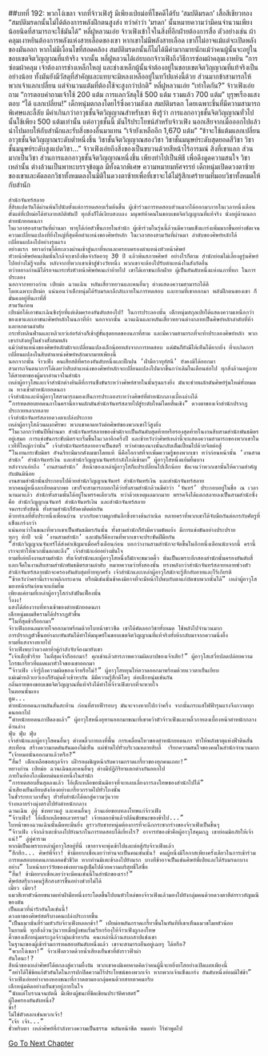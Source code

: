##บทที่ 192: พวกโง่เขลา
จากที่จ้าวเฟิงรู้ มีเพียงเป่ยม่อที่โชคดีได้รับ ‘สมบัติมรดก’ เสื้อสีเขียวทอง
	“สมบัติมรดกนั้นไม่ได้ต้องการพลังฝึกตนสูงส่ง ทว่าคำว่า ‘มรดก’ นั้นหมายความว่ามีคนจำนวนเพียงน้อยนิดที่สามารถจะใช้มันได้” หลี่ฝูหลวนเอ่ย
	จ้าวเฟิงเข้าใจในสิ่งที่อีกฝ่ายต้องการสื่อ ตัวอย่างเช่น ผ้าคลุมเงาหยินต้องการพลังแห่งสายเลือดของเขา หากเขาไม่มีพลังสายเลือด เขาก็ไม่อาจแม้แต่จะเปิดพลังของมันออก
	หากไม่มีเงื่อนไขที่สอดคล้อง สมบัติมรดกนั้นก็ไม่ได้มีค่ามากมายนักแม้ว่าคนผู้นั้นจะอยู่ในขอบเขตจิตวิญญาณที่แท้จริง
	จากนั้น หลี่ฝูหลวนได้เอ่ยบอกจ้าวเฟิงถึงวิธีการซ่อมผ้าคลุมเงาหยิน
	“การซ่อมผ้าคลุม เจ้าต้องการช่างเหล็กใหญ่ และช่างเหล็กผู้นั้นจำต้องอยู่ในขอบเขตจิตวิญญาณที่แท้จริงเป็นอย่างน้อย ทั้งมันยังมีวัสดุที่สำคัญและแทบจะมิหลงเหลืออยู่ในทวีปแห่งนี้ด้วย ส่วนมากข้าสามารถให้พวกเจ้าแลกเปลี่ยน แต่จำนวนแต้มที่ต้องใช้จะสูงกว่าปกติ” หลี่ฝูหลวนเอ่ย
	“เท่าใดกัน?” จ้าวเฟิงเอ่ยถาม
	“การตอบคำถามเจ้าใช้ 200 แต้ม การแลกวัสดุใช้ 500 แต้ม รวมแล้ว 700 แต้ม” บุรุษเรืองแสงตอบ
	“ได้ แลกเปลี่ยน!” เด็กหนุ่มตกลงโดยไร้ซึ่งความลังเล
	สมบัติมรดก โดยเฉพาะชิ้นที่มีความสามารถพิเศษและลี้ลับ มีค่าเกินกว่าอาวุธชั้นจิตวิญญาณสำหรับเขา พึงรู้ว่า การแลกอาวุธชั้นจิตวิญญาณทั่วไปนั้นใช้เพียง 500 แต้มเท่านั้น แต่อาวุธชั้นนี้ มันไร้ประโยชน์สำหรับจ้าวเฟิง นอกเสียจากเมื่อออกไปแล้ว นำไปมอบให้กับสำนักและรับสิ่งของอื่นมาแทน
	“เจ้ายังเหลืออีก 1,670 แต้ม”
	“ข้าจะใช้แต้มแลกเปลี่ยนอาวุธชั้นจิตวิญญาณระดับต่ำหนึ่งชิ้น วิชาชั้นจิตวิญญาณสองวิชา วิชาชั้นมนุษย์ระดับสุดยอดสี่วิชา วิชาชั้นมนุษย์ระดับสูงแปดวิชา…”
	จ้าวเฟิงเอ่ยถึงสิ่งของเป็นขบวนด้วยสีหน้าไร้อารมณ์
	สิงที่เขาแลก ส่วนมากเป็นวิชา ส่วนการแลกอาวุธชั้นจิตวิญญาณหนึ่งชิ้น เพียงทำไปเป็นพิธี เพื่อดึงดูดความสนใจ
	วิชาเหล่านั้น ต่างล้วนเป็นพาหะบรรจุข้อมูล มีทั้งฉากพิเศษ ความหมายมหัศจรรย์
	เด็กหนุ่มเปิดดวงตาซ้ายของเขาและคัดลอกวิชาทั้งหมดลงในมิติในดวงตาซ้ายเพื่อที่เขาจะได้ไม่รู้สึกเศร้ายามที่มอบวิชาทั้งหมดให้กับสำนัก

	สำนักจันทร์สลาย
	สี่สิบแปดวันได้ผ่านพ้นไปนับตั้งแต่การทดสอบเริ่มต้นขึ้น ผู้เข้าร่วมการทดสอบส่วนมากได้ออกมาภายในเวลาหนึ่งเดือน
	ตั้งแต่ที่เป่ยม่อได้ทำลายสถิติพันปี ทุกสิ่งก็ได้เงียบสงบลง มนุษย์ห้าคนในขอบเขตจิตวิญญาณที่แท้จริง นั่งอยู่ด้านนอกตำหนักยอดนภา
	ในเวลาสองสามวันที่ผ่านมา พายุได้ก่อตัวขึ้นภายในสำนัก ผู้เข้าร่วมในรุ่นนี้ล้วนมีความแข็งแกร่งเพิ่มมากขึ้นอย่างชัดเจน ความเปลี่ยนแปลงที่ยิ่งใหญ่ที่สุดคือตำแหน่งของศิษย์หลัก ในเวลาสองสามวันที่ผ่านมา ลำดับของศิษย์หลักได้เปลี่ยนแปลงไปอย่างรุนแรง
	อย่างแรก หยางก่านได้ทะลวงผ่านเข้าสู่นภาที่หกและครอบครองตำแหน่งหัวหน้าศิษย์
	หัวหน้าศิษย์คนเติมนั้นใกล้จะเขาถึงขีดจำกัดอายุ 30 ปี แล้วพ้นสภาพศิษย์ อย่างไรก็ตาม สำนักย่อมไม่เลี้ยงดูรุ่นศิษย์ไปอย่างไม่รู้จบสิ้น หลังจากที่พวกเขาเข้าสู่ช่วงวัยหนึ่ง พวกเขาจะต้องไปรับตำแหน่งในสังกัดอื่น
	ทว่าหยางก่านมิได้รอจนกระทั่งหัวหน้าศิษย์คนเก่าย้ายไป เขาได้เอาชนะอีกฝ่าย ผู้เป็นอันดับหนึ่งแห่งนภาที่หก ในการประลอง
	นอกจากหยางก่าน เป่ยม่อ ฉวนเฉิน หลันเสี่ยวหยวนและคนอื่นๆ ต่างแสดงความสามารถได้ดี
	โดยเฉพาะเป่ยม่อ แน่นอนว่าเด็กหนุ่มได้รับมรดกลึกลับภายในการทดสอบ และยามที่เขาออกมา พลังฝึกตนของเขา ก็มั่นคงอยู่ที่นภาที่สี่
	สามวันก่อน
	เป่ยม่อได้เอาชนะเฉินซิงรุ่ยที่แต่เดิมครองอันดับสองไป! ในการประลองนั้น เด็กหนุ่มสกุลเป่ยได้แสดงความเหนือกว่าของเขาและเอาชนะศิษย์หลักในนภาที่ห้า นอกจากนั้น ฉวนเฉินและหลันเสี่ยวหยวนต่างกลายเป็นศิษย์หลักลำดับที่ห้าและหกตามลำดับ
	กระทั่งหลินฟ่านและหลิวเยว่เอ๋อร์ต่างก็เข้าสู่ขั้นสุดยอดของนภาที่สาม และมีความสามารถที่จะท้าประลองศิษย์หลัก พวกเขากำลังอยู่ในช่วงสั่งสมพลัง
	แม้ว่าตำแหน่งของศิษย์หลักมักจะเปลี่ยนแปลงเล็กน้อยหลังจากการทดสอบ แต่มันก็ยังมีให้เห็นได้ยากยิ่ง ที่จะเกิดการเปลี่ยนแปลงในสิบตำแหน่งศิษย์หลักมากมายเพียงนี้
	นอกจากนั้น จ้าวเฟิง คนเสียสติที่ครองอันดับหนึ่งและฝึกฝน ‘ฝ่ามือวายุอัสนี’ ยังคงมิได้ออกมา
	สามารถจินตนาการได้เลยว่าสิบตำแหน่งของศิษย์หลักจะเปลี่ยนแปลงไปมากขึ้นกว่าเดิมในเดือนต่อไป ทุกสิ่งล้วนอยู่ภายใต้สายตาของผู้มากอำนาจในสำนัก
	เหล่าผู้อาวุโสและเจ้าสำนักต่างยินดีที่การแข็งขันระหว่างศิษย์สายในนั้นรุนแรงยิ่ง มันจะช่วยผลักดันศิษย์รุ่นใหม่ทั้งหมด
	ณ ทางเข้าตำหนักยอดนถา
	เจ้าสำนักและห้าผู้อาวุโสสามารถมองเห็นการประลองระหว่างศิษย์ที่ตำหนักกลางเบื้องล่างได้
	“การทดสอบยอดนภาในครานี้อาจผลักดันสำนักจันทร์สลายไปสู่ระดับใหม่โดยสิ้นเชิง” ดวงตาของเจ้าสำนักปรากฏประกายหลากหลาย
	เจ้าสำนักจันทร์สลายดวงตาเปล่งประกาย
	เหล่าผู้อาวุโสล้วนผงกศีรษะ พวกเขาคาดหวังต่อศิษย์ของพวกเขาไว้สูงยิ่ง
	“ในเวลากว่าพันปีที่ผ่านมา สำนักจันทร์สลายของข้ามักจะเป็นอันดับสุดท้ายหรือรองสุดท้ายในงานสิบสามสำนักพันธมิตรอยู่เสมอ การแข่งขันกระชับมิตรจะเริ่มขึ้นในเวลาอีกครึ่งปี และข้าหวังว่าศิษย์เหล่านี้จะแสดงความสามารถของพวกเขาในเวทีที่ใหญ่กว่านั่น” เจ้าสำนักจันทร์สลายอาจเป็นสตรี ทว่าคำของนางนั้นกลับเต็มเปี่ยมไปด้วยจิตต่อสู้
	“ในงานกระชับมิตร อัจฉริยะมีมากดั่งเมฆาโดยแท้ นี่คือโอกาสที่จะเพิ่มความรู้ของพวกเขา ทว่าก่อนหน้านั้น ‘งานสามสำนัก’ สำนักจันทร์เงิน และสำนักวิญญาณจันทร์กำลังใกล้เข้ามา” ผู้อาวุโสหนึ่งแย้มยิ้มบาง
	หลังจากเอ่ยถึง ‘งานสามสำนัก’ สีหน้าของเหล่าผู้อาวุโสก็แปรเปลี่ยนไปเล็กน้อย ชัดเจนว่าพวกเขานั้นให้ความสำคัญกับมันมิน้อย
	งานสามสำนักนั้นประกอบไปด้วยสำนักวิญญาณจันทร์ สำนักจันทร์เงิน และสำนักจันทร์สลาย
	หากคนผู้หนึ่งละเอียดมากพอ เขาก็จะสามารถบอกได้ว่าทั้งสามสำนักล้วนมีคำว่า ‘จันทร์’ ประกอบอยู่ในชื่อ ณ เวลานานมาแล้ว สำนักทั้งสามนั้นได้อยู่ในพรรคเดียวกัน ทว่าด้วยเหตุผลมากมาย พรรคจึงได้แตกสลายลงเป็นสามสำนักซึ่งคือ สำนักวิญญาณจันทร์ สำนักจันทร์เงิน และสำนักจันทร์สลาย
	จนกระทั่งบัดนี้ ทั้งสามสำนักก็ยังคงติดต่อกัน
	ด้วยทำเลที่ตั้งประหนึ่งเพื่อนบ้าน บวกกับความผูกพันลึกซึ้งทางต้นกำเนิด หลายคราที่พวกเขาได้จับมือกันต่อกรกับศัตรูที่แข็งแกร่งกว่า
	แน่นอนว่าในขณะที่พวกเขาเป็นพันธมิตรกันนั้น ทั้งสามสำนักก็ยังมีความขัดแย้ง มีการแข่งขันอย่างประปราย
	ทุกๆ ห้าปี จะมี ‘งานสามสำนัก’ และมันก็คืองานที่พวกเขาจะประชันฝีมือกัน
	“สำนักวิญญาณจันทร์ได้ส่งคำเชิญมาเมื่อครึ่งเดือนก่อน บอกว่างานสามสำนักจะจัดขึ้นในอีกหนึ่งเดือนนับจากนี้ ครานี้เราจะทำให้พวกนั้นตกตะลึง” เจ้าสำนักเอ่ยอย่างมั่นใจ
	ยามที่เอ่ยถึงงานสามสำนัก ทั้งเจ้าสำนักและผู้อาวุโสหนึ่งก็มักจะขมวดคิ้ว นั่นเป็นเพราะอีกสองสำนักนั้นครองอันดับสี่และเจ็ดในงานสิบสามสำนักพันธมิตรตามลำดับ หมายความว่าทั้งสองนั้น ทรงพลังกว่าสำนักจันทร์สลายหลายช่วงตัว
	สำนักจันทร์สลายมักจะครองอันดับสุดท้ายทุกครั้ง เจ้าสำนักและเหล่าผู้อาวุโสมักจะรู้สึกอับอายและไร้เกียรติ
	“ข้าหวังว่าครานี้เราจะพลิกกระดาน หรือมิเช่นนั้นข้าคงมิอาจที่จะมีหน้าไปพบกับตาแก่บัดซบพวกนั้นได้” เหล่าผู้อาวุโสมองหน้ากันก่อนจะแย้มยิ้ม
	เพียงแค่ยามที่เหล่าผู้อาวุโสกำลังฝันเฟื่องนั้น
	วิ้งงง!
	แสงได้ส่องวาบที่ทางเข้าของตำหนักยอดนภา
	เด็กหนุ่มผมสีครามได้ปรากฏตัวขึ้น
	“ในที่สุดข้าก็ออกมา”
	จ้าวเฟิงถอนลมหายใจออกมาพร้อมด้วยใบหน้าขาวซีด เขาได้คัดลอกวิชาทั้งหมด ใช้พลังไปจำนวนมาก
	การปรากฏตัวขึ้นอย่างกะทันหันได้ทำให้มนุษย์ในขอบเขตจิตวิญญาณที่แท้จริงทั้งห้ากลับมาจากความนิ่งอึ้ง
	ยามที่แสงจางหายไป
	จ้าวเฟิงพบว่าดวงตาห้าคู่กำลังจับจ้องมายังเขา
	“เจ้าเด็กชั่วร้าย ในที่สุดเจ้าก็ออกมา! คุกเข่าแล้วสารภาพความผิดบาปของเจ้าเสีย!” ผู้อาวุโสเสวี่ยปลดปล่อยความโกรธเกรี้ยวที่แผดเผาหัวใจของเขาออกมา
	“จ้าวเฟิง เจ้ารู้ถึงความผิดของเจ้าหรือไม่!” ผู้อาวุโสหยุนไห่ตวาดออกมาพร้อมด้วยแววตาเย็นเยียบ
	แม่เฒ่าหลิวเยว่เองก็ยังมุ่นคิ้วเข้าหากัน มิมีความรู้สึกดีใดๆ ต่อเด็กหนุ่มเช่นกัน
	กลิ่นอายของขอบเขตจิตวิญญาณที่แท้จริงได้ทำให้จ้าวเฟิงยากที่จะหายใจ
	ในตอนนั้นเอง
	ตูม...
	ตำหนักยอดนภาพลันสั่นสะท้าน ก่อนที่สายฟ้ารอบๆ มันจะจางหายไปกว่าครึ่ง จากนั้นกระแสไฟฟ้ารุนแรงจึงกวาดทุกคนออกไป
	“ตำหนักยอดนภาปิดลงแล้ว” ผู้อาวุโสหนึ่งอุทานออกมาขณะที่เขาคว้าตัวจ้าวเฟิงและพลิ้วกายลงเบื้องหน้าตำหนักกลางด้านล่าง
	ฟุ่บ ฟุ่บ ฟุ่บ
	เจ้าสำนักและผู้อาวุโสคนอื่นๆ ต่างพลิ้วกายลงที่พื้น การเคลื่อนไหวของตำหนักยอดนภา ทำให้พลังธาตุแห่งฟ้าดินสั่นสะเทือน สร้างความกดดันอันมองไม่เห็น แผ่ซ่านไปทั่วบริเวณหลายสิบลี้  เรียกความสนใจของคนในสำนักจำนวนมาก
	“เจ้าหมอนั่นออกมาแล้วหรือ?”
	“ฮึ่ม! เด็กเหลือขอสกุลจ้าว เฝ้ารอเผชิญหน้ากับความกราดเกรี้ยวของทุกคนเถอะ!”
	หยางก่าน เป่ยม่อ ฉวนเฉินและคนอื่นๆ ต่างมีปฏิกิริยาแตกต่างกันออกไป
	ภายในห้องโถงมืดหม่นแห่งหนึ่งในสำนัก
	“การทดสอบสิ้นสุดลงแล้ว ไอ้เด็กเหลือขอนั่นมิอาจที่จะหลบเลี่ยงการลงโทษของสำนักไปได้”
	น้ำเสียงเย็นเยียบดังก้องอย่างเกรี้ยวกราดไปทั่วโถงนั้น
	ในชั่วระยะเวลาสั้นๆ ทั่วทั้งสำนักได้ตกสู่ความวุ่นวาย
	ร่างหลายร่างมุ่งตรงไปยังตำหนักกลาง
	ฉวนเฉิน ลู่หู่ ข่งหยวนอู๋ และคนอื่นๆ ล้วนเอ่ยขอบทลงโทษแก่จ้าวเฟิง
	“จ้าวเฟิง! ไอ้เด็กเหลือขอเลวทราม! เจ้าหลอกข้าแล้วปล้นชัยชนะของข้าไป...”
	ใบหน้าของฉวนเฉินนั้นมืดทะมึนยิ่ง ดูราวกับชายหนุ่มต้องการที่จะฉีกกระชากร่างของจ้าวเฟิงเป็นชิ้นๆ
	“จ้าวเฟิง เจ้ากล้าเตะข้าลงไปยังนรกในการทดสอบได้เยี่ยงไร? อาจารย์ของข้าคือผู้อาวุโสคุมกฎ เขาย่อมมิอภัยให้เจ้าแน่!” ลู่หู่คำราม
	หากมิเป็นเพราะเหล่าผู้อาวุโสอยู่ที่นี่ เขาอาจจะพุ่งเข้าไปและต่อสู้กับจ้าวเฟิงแล้ว
	“ฮึกฮึก... ศิษย์พี่จ้าว! ข้ามิอยากเชื่อเลยว่าท่านจะเป็นคนเช่นนั้น! คนผู้หนึ่งมีโอกาสเพียงครั้งเดียวในการเข้าร่วมการทดสอบยอดนภาตลอดชั่วชีวิต หากท่านมิเตะข้าลงไปยังนรก บางทีข้าอาจเป็นเช่นศิษย์พี่เป่ยและได้รับมรดกบางอย่าง” ใบหน้าเยาว์วัยของข่งหยวนอู๋เต็มไปด้วยความบริสุทธิ์ใสซื่อ
	“ฮึ่ม! ข้ามิอยากเชื่อเลยว่าจะมีคนเช่นนี้ในสำนักของเรา!”
	ศิษย์สตรีบางคนรู้สึกสงสารขึ้นอย่างช่วยไม่ได้
	เมี้ยว เมี้ยว!
	แมวสีเทาตัวน้อยขนาดเท่าฝ่ามือหนึ่งกระโดดขึ้นไปบนหัวไหล่ของจ้าวเฟิงแล้วมองไปยังกลุ่มคนด้วยดวงตาสีดำราวอัญมณีของมัน
	เป็นแมวที่น่ารักอันใดเช่นนี้!
	ดวงตาของศิษย์สตรีบางคนเปล่งประกายขึ้น
	“เป็นแมวนั่นที่ร่วมหัวกับจ้าวเฟิงหลอกข้า!” เป่ยม่อพลันกราดเกรี้ยวขึ้นในทันทีที่เขาเห็นแมวขโมยตัวน้อย
	ในยามนี้ ทุกสิ่งล้วนวุ่นวายเมื่อฝูงชนเริ่มเรียกร้องให้จ้าวเฟิงถูกลงโทษ
	คิ้วของเด็กหนุ่มตระกูลจ้าวมุ่นเข้าหากัน คนเหล่านี้ล้วนสบถสาปแช่งเขา
	ในฐานะของผู้เข้าร่วมการทดสอบอันดับหนึ่งแล้ว เขาจะสามารถยืนอยู่เฉยๆ ได้หรือ?
	“พวกโง่เขลา!” จ้าวเฟิงตวาดด้วยน้ำเสียงเย็นชาที่ดังราวฟ้าผ่า
	อันใดนะ!?
	สีหน้าของเหล่าศิษย์ได้ตกลงสู่ความอึ้งงัน พวกเขาคงมิเคยคาดคิดว่าคนผู้นี้จะหยิ่งยโสอย่างเปิดเผยเพียงนี้
	“อย่าได้ใช้ข้อแก้ตัวอันใดในการปกปิดความไร้ประโยชน์ของพวกเจ้า หากพวกเจ้าแข็งแกร่ง อันดับหนึ่งย่อมมิใช่ข้า” จ้าวเฟิงเอ่ยอย่างจองหองขณะที่กวาดตามองกลุ่มคนด้วยสายตาคมกริบ
	เด็กหนุ่มคิดอย่างเย็นชาอยู่ภายในใจ
	“นับแต่โบราณจนบัดนี้ มีเพียงผู้ชนะที่ขีดเขียนประวัติศาสตร์”
	ผู้ใดครองอันดับหนึ่ง?
	ข้า!
	ไม่ใช่ตัวตลกเช่นพวกเจ้า!
	“เจ้า เจ้า...”
	ชั่วพริบตา เหล่าศิษย์ที่กำลังทวงความเป็นธรรม พลันหน้าซีด หมดท่า ไร้คำพูดไป


[Go To Next Chapter]( ./9.md)